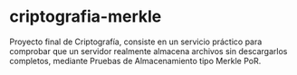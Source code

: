 # criptografia-merkle
Proyecto final de Criptografía, consiste en un servicio práctico para comprobar que un servidor realmente almacena archivos  sin descargarlos completos, mediante Pruebas de Almacenamiento tipo Merkle PoR.
